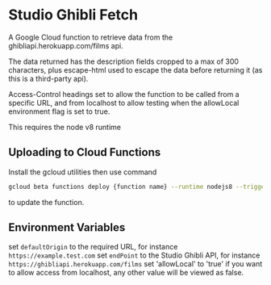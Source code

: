# Studio Ghibli Fetch

A Google Cloud function to retrieve data from the ghibliapi.herokuapp.com/films api.  

The data returned has the description fields cropped to a max of 300 characters, plus
escape-html used to escape the data before returning it (as this is a third-party api).

Access-Control headings set to allow the function to be called from a specific URL, and
from localhost to allow testing when the allowLocal environment flag is set to true.

This requires the node v8 runtime

## Uploading to Cloud Functions

Install the gcloud utilities then use command

```bash
gcloud beta functions deploy {function name} --runtime nodejs8 --trigger-http --project {project name}
```

to update the function.

## Environment Variables

set `defaultOrigin` to the required URL, for instance `https://example.test.com`
set `endPoint` to the Studio Ghibli API, for instance `https://ghibliapi.herokuapp.com/films`
set 'allowLocal' to 'true' if you want to allow access from localhost, any other value will
be viewed as false.
